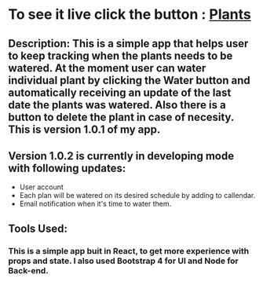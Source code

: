 # To see it live click the button :  [Plants](https://ancient-oasis-10081.herokuapp.com/)
## Description: This is a simple app that helps user to keep tracking when the plants needs to be watered. At the moment user can water individual plant by clicking the Water button and automatically receiving an update of the last date the plants was watered. Also there is a button to delete the plant in case of necesity. This is version 1.0.1 of my app.
## Version 1.0.2 is currently in developing mode with following updates:

* User account
* Each plan will be watered on its desired schedule by adding to callendar.
* Email notification when it's time to water them.

## Tools Used: 
### This is a simple app buit in React, to get more experience with props and state. I also used Bootstrap 4 for UI and Node for Back-end. 
#### 
